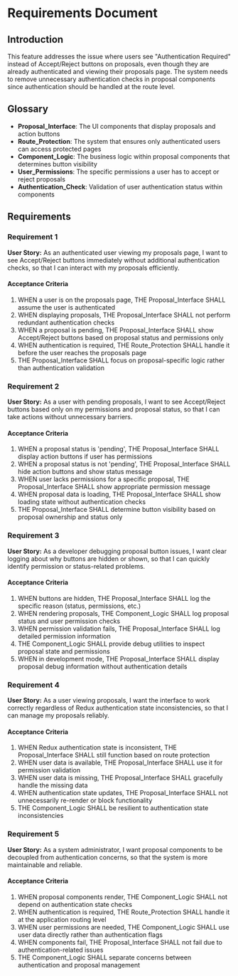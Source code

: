 # Requirements Document

## Introduction

This feature addresses the issue where users see "Authentication Required" instead of Accept/Reject buttons on proposals, even though they are already authenticated and viewing their proposals page. The system needs to remove unnecessary authentication checks in proposal components since authentication should be handled at the route level.

## Glossary

- **Proposal_Interface**: The UI components that display proposals and action buttons
- **Route_Protection**: The system that ensures only authenticated users can access protected pages
- **Component_Logic**: The business logic within proposal components that determines button visibility
- **User_Permissions**: The specific permissions a user has to accept or reject proposals
- **Authentication_Check**: Validation of user authentication status within components

## Requirements

### Requirement 1

**User Story:** As an authenticated user viewing my proposals page, I want to see Accept/Reject buttons immediately without additional authentication checks, so that I can interact with my proposals efficiently.

#### Acceptance Criteria

1. WHEN a user is on the proposals page, THE Proposal_Interface SHALL assume the user is authenticated
2. WHEN displaying proposals, THE Proposal_Interface SHALL not perform redundant authentication checks
3. WHEN a proposal is pending, THE Proposal_Interface SHALL show Accept/Reject buttons based on proposal status and permissions only
4. WHEN authentication is required, THE Route_Protection SHALL handle it before the user reaches the proposals page
5. THE Proposal_Interface SHALL focus on proposal-specific logic rather than authentication validation

### Requirement 2

**User Story:** As a user with pending proposals, I want to see Accept/Reject buttons based only on my permissions and proposal status, so that I can take actions without unnecessary barriers.

#### Acceptance Criteria

1. WHEN a proposal status is 'pending', THE Proposal_Interface SHALL display action buttons if user has permissions
2. WHEN a proposal status is not 'pending', THE Proposal_Interface SHALL hide action buttons and show status message
3. WHEN user lacks permissions for a specific proposal, THE Proposal_Interface SHALL show appropriate permission message
4. WHEN proposal data is loading, THE Proposal_Interface SHALL show loading state without authentication checks
5. THE Proposal_Interface SHALL determine button visibility based on proposal ownership and status only

### Requirement 3

**User Story:** As a developer debugging proposal button issues, I want clear logging about why buttons are hidden or shown, so that I can quickly identify permission or status-related problems.

#### Acceptance Criteria

1. WHEN buttons are hidden, THE Proposal_Interface SHALL log the specific reason (status, permissions, etc.)
2. WHEN rendering proposals, THE Component_Logic SHALL log proposal status and user permission checks
3. WHEN permission validation fails, THE Proposal_Interface SHALL log detailed permission information
4. THE Component_Logic SHALL provide debug utilities to inspect proposal state and permissions
5. WHEN in development mode, THE Proposal_Interface SHALL display proposal debug information without authentication details

### Requirement 4

**User Story:** As a user viewing proposals, I want the interface to work correctly regardless of Redux authentication state inconsistencies, so that I can manage my proposals reliably.

#### Acceptance Criteria

1. WHEN Redux authentication state is inconsistent, THE Proposal_Interface SHALL still function based on route protection
2. WHEN user data is available, THE Proposal_Interface SHALL use it for permission validation
3. WHEN user data is missing, THE Proposal_Interface SHALL gracefully handle the missing data
4. WHEN authentication state updates, THE Proposal_Interface SHALL not unnecessarily re-render or block functionality
5. THE Component_Logic SHALL be resilient to authentication state inconsistencies

### Requirement 5

**User Story:** As a system administrator, I want proposal components to be decoupled from authentication concerns, so that the system is more maintainable and reliable.

#### Acceptance Criteria

1. WHEN proposal components render, THE Component_Logic SHALL not depend on authentication state checks
2. WHEN authentication is required, THE Route_Protection SHALL handle it at the application routing level
3. WHEN user permissions are needed, THE Component_Logic SHALL use user data directly rather than authentication flags
4. WHEN components fail, THE Proposal_Interface SHALL not fail due to authentication-related issues
5. THE Component_Logic SHALL separate concerns between authentication and proposal management